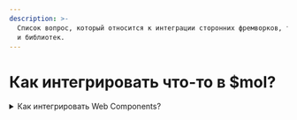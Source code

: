 ```yaml
---
description: >-
  Список вопрос, который относится к интеграции сторонних фремворков, технологий
  и библиотек.
---
```


# Как интегрировать что-то в $mol?

<details>

<summary>Как интегрировать Web Components?</summary>

Интегрировать Веб Компоненты в $mol можно. \
На данный момент процесс интеграции вебкомпонентов состоит из нескольких этапов. \
Рассмотрим на примере Веб Компонента WYSIWYG редактора [https://github.com/webislife/wc-wysiwyg](https://github.com/webislife/wc-wysiwyg) от @webislive. [Демо](https://webislife.ru/demo/wc-wysiwyg/)

![](<../.gitbook/assets/image (1) (1).png>)\
Сайт на мол: [https://reatailret.github.io/mam\_examples/wcwysiwygeditor/examplepage/vite/build/](https://reatailret.github.io/mam\_examples/wcwysiwygeditor/examplepage/vite/build/)\
Репозиторий: [https://github.com/reatailret/mam\_examples/tree/master/wcwysiwygeditor](https://github.com/reatailret/mam\_examples/tree/master/wcwysiwygeditor)\
<img src="../.gitbook/assets/image (8).png" alt="" data-size="original">\
1\. Собрать билд Веб Компонента. Используются сборщик Vite на данный момент. [https://github.com/reatailret/mam\_examples/tree/master/wcwysiwygeditor/examplepage/vite](https://github.com/reatailret/mam\_examples/tree/master/wcwysiwygeditor/examplepage/vite) . В будущем, когда появится большая необходимость в Веб Компонентах, этот процесс будет интегрирован в сам $mol\
2\. Интегрировать сам Веб Компонент в компонент $mol [https://github.com/reatailret/mam\_examples/blob/master/wcwysiwygeditor/component/component.view.tree.ts#L3-L9](https://github.com/reatailret/mam\_examples/blob/master/wcwysiwygeditor/component/component.view.tree.ts#L3-L9)

```
auto(){
	import('wc-wysiwyg-editor').then(esm => {
		esm.define();
	});
	import('wc-wysiwyg-editor/dist/sass/wc-wysiwyg.css');
	import('wc-wysiwyg-editor/dist/sass/content.css');
}
```



После этого вы сможете использовать ВК как любой другой компонент в моле.



Чтобы запустить локально проект, нужно немного освоить $mol из секции [bystryi-start](../praktika/bystryi-start/ "mention")

1. Скачать MAM на компьютер. Это общее рабочее пространство для всех проектов на $mol. [https://mol.hyoo.ru/#!Description=Create%20MAM%20project](https://mol.hyoo.ru/#!Description=Create%20MAM%20project)
2. Создать папку /examples в скаченом MAM проект.&#x20;
3. Склонировать [https://github.com/reatailret/mam\_examples](https://github.com/reatailret/mam\_examples/tree/master/wcwysiwygeditor) на компьютер и перенести папку  /wcwysiwygeditor в /examples
4. Запустить mam `npm start` и перейти в папку с проектом `localhost:9080/examples/wcwysiwygeditor` - у вас октроется текущий репозиторий.

</details>
